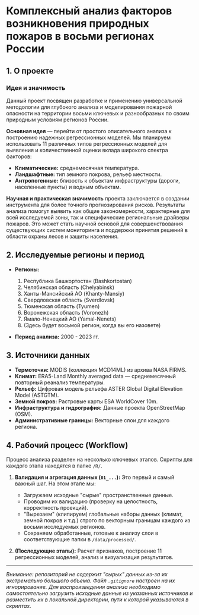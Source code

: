 # Комплексный анализ факторов возникновения природных пожаров в восьми регионах России

## 1. О проекте

### Идея и значимость

Данный проект посвящен разработке и применению универсальной методологии для глубокого анализа и моделирования пожарной опасности на территории восьми ключевых и разнообразных по своим природным условиям регионов России.

**Основная идея** — перейти от простого описательного анализа к построению надежных регрессионных моделей. Мы планируем использовать 11 различных типов регрессионных моделей для выявления и количественной оценки вклада широкого спектра факторов:
* **Климатические:** среднемесячная температура.
* **Ландшафтные:** тип земного покрова, рельеф местности.
* **Антропогенные:** близость к объектам инфраструктуры (дороги, населенные пункты) и водным объектам.

**Научная и практическая значимость** проекта заключается в создании инструмента для более точного прогнозирования рисков. Результаты анализа помогут выявить как общие закономерности, характерные для всей исследуемой зоны, так и специфические региональные драйверы пожаров. Это может стать научной основой для совершенствования существующих систем мониторинга и поддержки принятия решений в области охраны лесов и защиты населения.

## 2. Исследуемые регионы и период

* **Регионы:**
    1.  Республика Башкортостан (Bashkortostan)
    2.  Челябинская область (Chelyabinsk)
    3.  Ханты-Мансийский АО (Khanty-Mansiy)
    4.  Свердловская область (Sverdlovsk)
    5.  Тюменская область (Tyumen)
    6.  Воронежская область (Voronezh)
    7.  Ямало-Ненецкий АО (Yamal-Nenets)
    8.  (Здесь будет восьмой регион, когда вы его назовете)

* **Период анализа:** 2000 - 2023 гг.

## 3. Источники данных

* **Термоточки:** MODIS (коллекция MCD14ML) из архива NASA FIRMS.
* **Климат:** ERA5-Land Monthly averaged data — среднемесячный повторный реанализ температуры.
* **Рельеф:** Цифровая модель рельефа ASTER Global Digital Elevation Model (ASTGTM).
* **Земной покров:** Растровые карты ESA WorldCover 10m.
* **Инфраструктура и гидрография:** Данные проекта OpenStreetMap (OSM).
* **Административные границы:** Векторные слои для каждого региона.

## 4. Рабочий процесс (Workflow)

Процесс анализа разделен на несколько ключевых этапов. Скрипты для каждого этапа находятся в папке `/R/`.

1.  **Валидация и агрегация данных (`01_...`):** Это первый и самый важный шаг. На этом этапе мы:
    * Загружаем исходные "сырые" пространственные данные.
    * Проводим их валидацию (проверку на целостность, корректность проекций).
    * "Вырезаем" (клипируем) глобальные наборы данных (климат, земной покров и т.д.) строго по векторным границам каждого из восьми исследуемых регионов.
    * Сохраняем обработанные, готовые к анализу слои в соответствующие папки в `/data/processed/`.

2.  **(Последующие этапы):** Расчет признаков, построение 11 регрессионных моделей, анализ и визуализация результатов.

---
*Внимание: репозиторий не содержит "сырых" данных из-за их экстремально большого объема. Файл `.gitignore` настроен на их игнорирование. Для воспроизведения анализа необходимо самостоятельно загрузить исходные данные из указанных источников и разместить их в локальной директории, пути к которой указываются в скриптах.*
